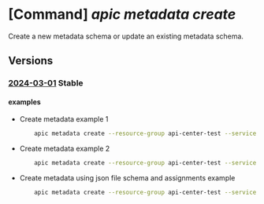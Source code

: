 # [Command] _apic metadata create_

Create a new metadata schema or update an existing metadata schema.

## Versions

### [2024-03-01](/Resources/mgmt-plane/L3N1YnNjcmlwdGlvbnMve30vcmVzb3VyY2Vncm91cHMve30vcHJvdmlkZXJzL21pY3Jvc29mdC5hcGljZW50ZXIvc2VydmljZXMve30vbWV0YWRhdGFzY2hlbWFzL3t9/2024-03-01.xml) **Stable**

<!-- mgmt-plane /subscriptions/{}/resourcegroups/{}/providers/microsoft.apicenter/services/{}/metadataschemas/{} 2024-03-01 -->

#### examples

- Create metadata example 1
    ```bash
        apic metadata create --resource-group api-center-test --service-name contoso --metadata-name "test1" --schema '{\"type\":\"string\", \"title\":\"First name\", \"pattern\": \"^[a-zA-Z0-9]+$\"}' --assignments '[{entity:api,required:true,deprecated:false}]'
    ```

- Create metadata example 2
    ```bash
        apic metadata create --resource-group api-center-test --service-name contoso  --metadata-name testregion --schema '{\"type\":\"string\",\"title\":\"testregion\",\"oneOf\":[{\"const\":\"Region1\",\"description\":\"\"},{\"const\":\"Region2\",\"description\":\"\"},{\"const\":\"Region3\",\"description\":\"\"}]}' --assignments '[{entity:api,required:true,deprecated:false},{entity:environment,required:true,deprecated:false}]'
    ```

- Create metadata using json file schema and assignments example
    ```bash
        apic metadata create --resource-group api-center-test --service-name contoso --metadata-name "test" --schema '@schema.json' --assignments '@assignments.json'
    ```
